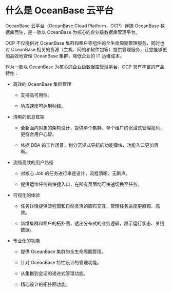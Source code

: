# 什么是 OceanBase 云平台

OceanBase 云平台（OceanBase Cloud Platform，OCP）伴随 OceanBase 数据库而生，是一款以 OceanBase 为核心的企业级数据库管理平台。

OCP 不仅提供对 OceanBase 集群和租户等组件的全生命周期管理服务，同时也对 OceanBase 相关的资源（主机、网络和软件包等）提供管理服务，让您能够更加高效地管理 OceanBase 集群，降低企业的 IT 运维成本。

作为一款以 OceanBase 为核心的企业级数据库管理平台，OCP 具有丰富的产品特性：

* 高效的 OceanBase 集群管理

  * 支持高可用性。

  * 响应速度可达到秒级。

* 清晰的信息框架

  * 全新面向对象的架构设计，提供单个集群、单个租户的沉浸式管理视角，更符合用户心智。

  * 依据 DBA 的工作场景，划分沉浸式导航的功能模块，功能入口更加清晰。

* 流畅高效的用户路径

  * 对核心 Job 的任务进行串连设计，流程清晰、无断点。

  * 提供运维任务的快捷入口，在所有页面均可快速切换至任务。

* 可视化的体验

  * 任务详情提供流程图和自然灵活的画布交互，管理任务进度更直观、高效。

  * 新增集群和租户的拓扑图，透出分布式的业务逻辑，展示运行状态、关键数据。

* 专业化的功能

  * 提供 OceanBase 集群的全生命周期管理。

  * 针对 OceanBase 特性设计的管理功能。

  * 从集群到会话的递进式管理功能。

  * 精心设计的拓扑图功能。

